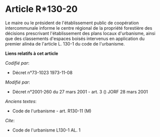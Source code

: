 # Article R*130-20

Le maire ou le président de l'établissement public de coopération intercommunale informe le centre régional de la propriété
forestière des décisions prescrivant l'établissement des plans locaux d'urbanisme, ainsi que des classements d'espaces boisés
intervenus en application du premier alinéa de l'article L. 130-1 du code de l'urbanisme.

**Liens relatifs à cet article**

_Codifié par_:

  - Décret n°73-1023 1973-11-08

_Modifié par_:

  - Décret n°2001-260 du 27 mars 2001 - art. 3 () JORF 28 mars 2001

_Anciens textes_:

  - Code de l'urbanisme - art. R130-11 (M)

_Cite_:

  - Code de l'urbanisme L130-1 AL. 1
